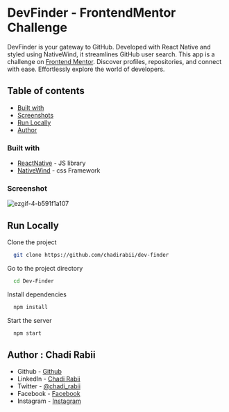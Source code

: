 # DevFinder - FrontendMentor Challenge 

DevFinder is your gateway to GitHub. Developed with React Native and styled using NativeWind, it streamlines GitHub user search. This app is a challenge on [Frontend Mentor](https://www.frontendmentor.io/challenges/github-user-search-app-Q09YOgaH6). Discover profiles, repositories, and connect with ease. Effortlessly explore the world of developers.

## Table of contents
  - [Built with](#built-with)
  - [Screenshots](#screenshot)
  - [Run Locally](#Run-Locally)
- [Author](#author--chadi-rabii)

### Built with
- [ReactNative](https://reactjs.org/) - JS library
- [NativeWind](https://www.nativewind.dev) - css Framework

### Screenshot


![ezgif-4-b591f1a107](https://user-images.githubusercontent.com/110679720/206686420-268a67fb-ab61-4b0c-96e9-29f369d01634.gif)




## Run Locally

Clone the project

```bash
  git clone https://github.com/chadirabii/dev-finder
```

Go to the project directory

```bash
  cd Dev-Finder
```

Install dependencies

```bash
  npm install
```

Start the server

```bash
  npm start
```

## Author : Chadi Rabii

- Github - [Github](https://github.com/chadirabii)
- LinkedIn - [Chadi Rabii](www.linkedin.com/in/chadirabii)
- Twitter - [@chadi_rabii](https://twitter.com/chadi_rabii)
- Facebook - [Facebook](https://www.facebook.com/chadi.rabii.3)
- Instagram - [Instagram](https://www.instagram.com/chadi_rb/)



